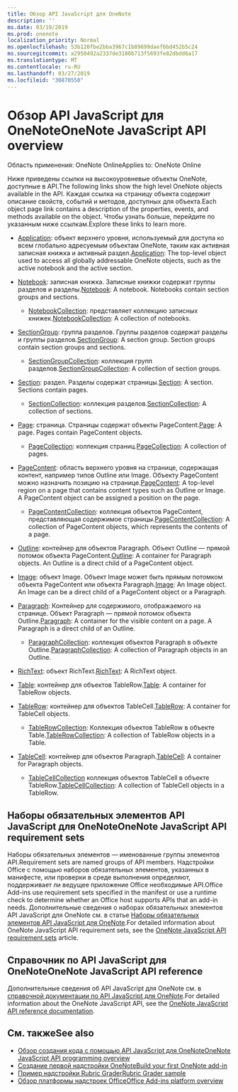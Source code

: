 ```yaml
---
title: Обзор API JavaScript для OneNote
description: ''
ms.date: 03/19/2019
ms.prod: onenote
localization_priority: Normal
ms.openlocfilehash: 53b120fbe2bba3967c1b89699daef6bd452b5c24
ms.sourcegitcommit: a2950492a2337de3180b713f5693fe82dbdd6a17
ms.translationtype: MT
ms.contentlocale: ru-RU
ms.lasthandoff: 03/27/2019
ms.locfileid: "30870550"
---
```

# <a name="onenote-javascript-api-overview"></a><span data-ttu-id="43c68-102">Обзор API JavaScript для OneNote</span><span class="sxs-lookup"><span data-stu-id="43c68-102">OneNote JavaScript API overview</span></span>

<span data-ttu-id="43c68-103">Область применения: OneNote Online</span><span class="sxs-lookup"><span data-stu-id="43c68-103">Applies to: OneNote Online</span></span>

<span data-ttu-id="43c68-104">Ниже приведены ссылки на высокоуровневые объекты OneNote, доступные в API.</span><span class="sxs-lookup"><span data-stu-id="43c68-104">The following links show the high level OneNote objects available in the API.</span></span> <span data-ttu-id="43c68-105">Каждая ссылка на страницу объекта содержит описание свойств, событий и методов, доступных для объекта.</span><span class="sxs-lookup"><span data-stu-id="43c68-105">Each object page link contains a description of the properties, events, and methods available on the object.</span></span> <span data-ttu-id="43c68-106">Чтобы узнать больше, перейдите по указанным ниже ссылкам.</span><span class="sxs-lookup"><span data-stu-id="43c68-106">Explore these links to learn more.</span></span> 
    
- <span data-ttu-id="43c68-107">[Application](/javascript/api/onenote/onenote.application): объект верхнего уровня, используемый для доступа ко всем глобально адресуемым объектам OneNote, таким как активная записная книжка и активный раздел.</span><span class="sxs-lookup"><span data-stu-id="43c68-107">[Application](/javascript/api/onenote/onenote.application): The top-level object used to access all globally addressable OneNote objects, such as the active notebook and the active section.</span></span>

- <span data-ttu-id="43c68-p102">[Notebook](/javascript/api/onenote/onenote.notebook): записная книжка. Записные книжки содержат группы разделов и разделы.</span><span class="sxs-lookup"><span data-stu-id="43c68-p102">[Notebook](/javascript/api/onenote/onenote.notebook): A notebook. Notebooks contain section groups and sections.</span></span>
    - <span data-ttu-id="43c68-110">[NotebookCollection](/javascript/api/onenote/onenote.notebookcollection): представляет коллекцию записных книжек.</span><span class="sxs-lookup"><span data-stu-id="43c68-110">[NotebookCollection](/javascript/api/onenote/onenote.notebookcollection): A collection of notebooks.</span></span>

- <span data-ttu-id="43c68-p103">[SectionGroup](/javascript/api/onenote/onenote.sectiongroup): группа разделов. Группы разделов содержат разделы и группы разделов.</span><span class="sxs-lookup"><span data-stu-id="43c68-p103">[SectionGroup](/javascript/api/onenote/onenote.sectiongroup): A section group. Section groups contain section groups and sections.</span></span>
    - <span data-ttu-id="43c68-113">[SectionGroupCollection](/javascript/api/onenote/onenote.sectiongroupcollection): коллекция групп разделов.</span><span class="sxs-lookup"><span data-stu-id="43c68-113">[SectionGroupCollection](/javascript/api/onenote/onenote.sectiongroupcollection): A collection of section groups.</span></span>

- <span data-ttu-id="43c68-p104">[Section](/javascript/api/onenote/onenote.section): раздел. Разделы содержат страницы.</span><span class="sxs-lookup"><span data-stu-id="43c68-p104">[Section](/javascript/api/onenote/onenote.section): A section. Sections contain pages.</span></span>
    - <span data-ttu-id="43c68-116">[SectionCollection](/javascript/api/onenote/onenote.sectioncollection): коллекция разделов.</span><span class="sxs-lookup"><span data-stu-id="43c68-116">[SectionCollection](/javascript/api/onenote/onenote.sectioncollection): A collection of sections.</span></span>

- <span data-ttu-id="43c68-p105">[Page](/javascript/api/onenote/onenote.page): страница. Страницы содержат объекты PageContent.</span><span class="sxs-lookup"><span data-stu-id="43c68-p105">[Page](/javascript/api/onenote/onenote.page): A page. Pages contain PageContent objects.</span></span>
    - <span data-ttu-id="43c68-119">[PageCollection](/javascript/api/onenote/onenote.pagecollection): коллекция страниц.</span><span class="sxs-lookup"><span data-stu-id="43c68-119">[PageCollection](/javascript/api/onenote/onenote.pagecollection): A collection of pages.</span></span>

- <span data-ttu-id="43c68-p106">[PageContent](/javascript/api/onenote/onenote.pagecontent): область верхнего уровня на странице, содержащая контент, например типов Outline или Image. Объекту PageContent можно назначить позицию на странице.</span><span class="sxs-lookup"><span data-stu-id="43c68-p106">[PageContent](/javascript/api/onenote/onenote.pagecontent): A top-level region on a page that contains content types such as Outline or Image. A PageContent object can be assigned a position on the page.</span></span>
    - <span data-ttu-id="43c68-122">[PageContentCollection](/javascript/api/onenote/onenote.pagecontentcollection): коллекция объектов PageContent, представляющая содержимое страницы.</span><span class="sxs-lookup"><span data-stu-id="43c68-122">[PageContentCollection](/javascript/api/onenote/onenote.pagecontentcollection): A collection of PageContent objects, which represents the contents of a page.</span></span>

- <span data-ttu-id="43c68-p107">[Outline](/javascript/api/onenote/onenote.outline): контейнер для объектов Paragraph. Объект Outline — прямой потомок объекта PageContent.</span><span class="sxs-lookup"><span data-stu-id="43c68-p107">[Outline](/javascript/api/onenote/onenote.outline): A container for Paragraph objects. An Outline is a direct child of a PageContent object.</span></span>

- <span data-ttu-id="43c68-p108">[Image](/javascript/api/onenote/onenote.image): объект Image. Объект Image может быть прямым потомком объекта PageContent или объекта Paragraph.</span><span class="sxs-lookup"><span data-stu-id="43c68-p108">[Image](/javascript/api/onenote/onenote.image): An Image object. An Image can be a direct child of a PageContent object or a Paragraph.</span></span>

- <span data-ttu-id="43c68-p109">[Paragraph](/javascript/api/onenote/onenote.paragraph): Контейнер для содержимого, отображаемого на странице. Объект Paragraph — прямой потомок объекта Outline.</span><span class="sxs-lookup"><span data-stu-id="43c68-p109">[Paragraph](/javascript/api/onenote/onenote.paragraph): A container for the visible content on a page. A Paragraph is a direct child of an Outline.</span></span>
    - <span data-ttu-id="43c68-129">[ParagraphCollection](/javascript/api/onenote/onenote.paragraphcollection): коллекция объектов Paragraph в объекте Outline.</span><span class="sxs-lookup"><span data-stu-id="43c68-129">[ParagraphCollection](/javascript/api/onenote/onenote.paragraphcollection): A collection of Paragraph objects in an Outline.</span></span>

- <span data-ttu-id="43c68-130">[RichText](/javascript/api/onenote/onenote.richtext): объект RichText.</span><span class="sxs-lookup"><span data-stu-id="43c68-130">[RichText](/javascript/api/onenote/onenote.richtext): A RichText object.</span></span>

- <span data-ttu-id="43c68-131">[Table](/javascript/api/onenote/onenote.table): контейнер для объектов TableRow.</span><span class="sxs-lookup"><span data-stu-id="43c68-131">[Table](/javascript/api/onenote/onenote.table): A container for TableRow objects.</span></span>

- <span data-ttu-id="43c68-132">[TableRow](/javascript/api/onenote/onenote.tablerow): контейнер для объектов TableCell.</span><span class="sxs-lookup"><span data-stu-id="43c68-132">[TableRow](/javascript/api/onenote/onenote.tablerow): A container for TableCell objects.</span></span>
    - <span data-ttu-id="43c68-133">[TableRowCollection](/javascript/api/onenote/onenote.tablerowcollection): Коллекция объектов TableRow в объекте Table.</span><span class="sxs-lookup"><span data-stu-id="43c68-133">[TableRowCollection](/javascript/api/onenote/onenote.tablerowcollection): A collection of TableRow objects in a Table.</span></span>
 
- <span data-ttu-id="43c68-134">[TableCell](/javascript/api/onenote/onenote.tablecell): контейнер для объектов Paragraph.</span><span class="sxs-lookup"><span data-stu-id="43c68-134">[TableCell](/javascript/api/onenote/onenote.tablecell): A container for Paragraph objects.</span></span>
    - <span data-ttu-id="43c68-135">[TableCellCollection](/javascript/api/onenote/onenote.tablecellcollection) коллекция объектов TableCell в объекте TableRow.</span><span class="sxs-lookup"><span data-stu-id="43c68-135">[TableCellCollection](/javascript/api/onenote/onenote.tablecellcollection): A collection of TableCell objects in a TableRow.</span></span>

## <a name="onenote-javascript-api-requirement-sets"></a><span data-ttu-id="43c68-136">Наборы обязательных элементов API JavaScript для OneNote</span><span class="sxs-lookup"><span data-stu-id="43c68-136">OneNote JavaScript API requirement sets</span></span>

<span data-ttu-id="43c68-137">Наборы обязательных элементов — именованные группы элементов API.</span><span class="sxs-lookup"><span data-stu-id="43c68-137">Requirement sets are named groups of API members.</span></span> <span data-ttu-id="43c68-138">Надстройки Office с помощью наборов обязательных элементов, указанных в манифесте, или проверки в среде выполнения определяют, поддерживает ли ведущее приложение Office необходимые API.</span><span class="sxs-lookup"><span data-stu-id="43c68-138">Office Add-ins use requirement sets specified in the manifest or use a runtime check to determine whether an Office host supports APIs that an add-in needs.</span></span> <span data-ttu-id="43c68-139">Дополнительные сведения о наборах обязательных элементов API JavaScript для OneNote см. в статье [Наборы обязательных элементов API JavaScript для OneNote](../requirement-sets/onenote-api-requirement-sets.md).</span><span class="sxs-lookup"><span data-stu-id="43c68-139">For detailed information about OneNote JavaScript API requirement sets, see the [OneNote JavaScript API requirement sets](../requirement-sets/onenote-api-requirement-sets.md) article.</span></span>

## <a name="onenote-javascript-api-reference"></a><span data-ttu-id="43c68-140">Справочник по API JavaScript для OneNote</span><span class="sxs-lookup"><span data-stu-id="43c68-140">OneNote JavaScript API reference</span></span>

<span data-ttu-id="43c68-141">Дополнительные сведения об API JavaScript для OneNote см. в [справочной документации по API JavaScript для OneNote](/javascript/api/onenote).</span><span class="sxs-lookup"><span data-stu-id="43c68-141">For detailed information about the OneNote JavaScript API, see the [OneNote JavaScript API reference documentation](/javascript/api/onenote).</span></span>

## <a name="see-also"></a><span data-ttu-id="43c68-142">См. также</span><span class="sxs-lookup"><span data-stu-id="43c68-142">See also</span></span>

- [<span data-ttu-id="43c68-143">Обзор создания кода с помощью API JavaScript для OneNote</span><span class="sxs-lookup"><span data-stu-id="43c68-143">OneNote JavaScript API programming overview</span></span>](/office/dev/add-ins/onenote/onenote-add-ins-programming-overview)
- [<span data-ttu-id="43c68-144">Создание первой надстройки OneNote</span><span class="sxs-lookup"><span data-stu-id="43c68-144">Build your first OneNote add-in</span></span>](../../quickstarts/onenote-quickstart.md)
- [<span data-ttu-id="43c68-145">Пример надстройки Rubric Grader</span><span class="sxs-lookup"><span data-stu-id="43c68-145">Rubric Grader sample</span></span>](https://github.com/OfficeDev/OneNote-Add-in-Rubric-Grader)
- [<span data-ttu-id="43c68-146">Обзор платформы надстроек Office</span><span class="sxs-lookup"><span data-stu-id="43c68-146">Office Add-ins platform overview</span></span>](/office/dev/add-ins/overview/office-add-ins)
